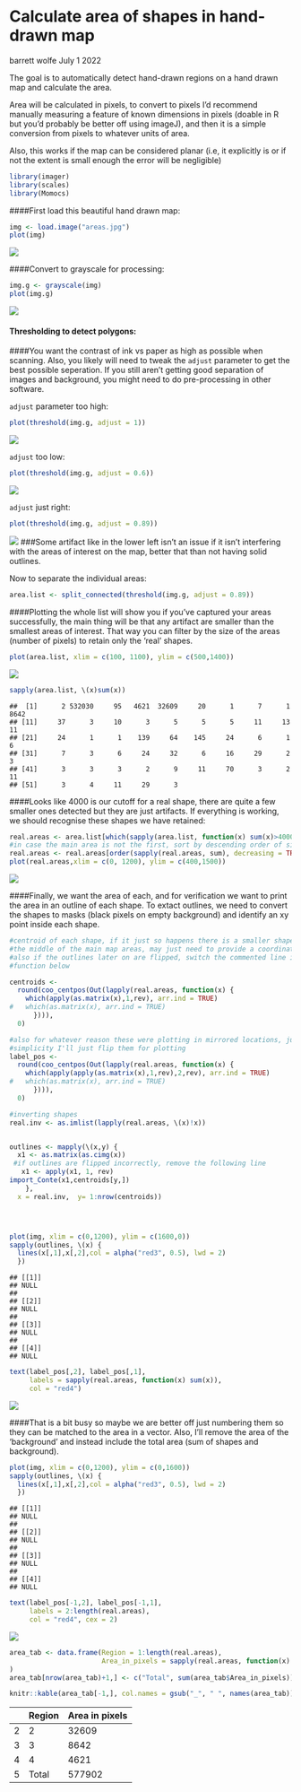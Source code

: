 Calculate area of shapes in hand-drawn map
================
barrett wolfe
July 1 2022

The goal is to automatically detect hand-drawn regions on a hand drawn
map and calculate the area.

Area will be calculated in pixels, to convert to pixels I’d recommend
manually measuring a feature of known dimensions in pixels (doable in R
but you’d probably be better off using imageJ), and then it is a simple
conversion from pixels to whatever units of area.

Also, this works if the map can be considered planar (i.e, it explicitly
is or if not the extent is small enough the error will be negligible)


``` r
library(imager)
library(scales)
library(Momocs)
```

\####First load this beautiful hand drawn map:

``` r
img <- load.image("areas.jpg")
plot(img)
```

![](handdrawn-map-area_files/figure-gfm/unnamed-chunk-2-1.png)<!-- -->

\####Convert to grayscale for processing:

``` r
img.g <- grayscale(img)
plot(img.g)
```

![](handdrawn-map-area_files/figure-gfm/unnamed-chunk-3-1.png)<!-- -->

#### Thresholding to detect polygons:

\####You want the contrast of ink vs paper as high as possible when
scanning. Also, you likely will need to tweak the `adjust` parameter to
get the best possible seperation. If you still aren’t getting good
separation of images and background, you might need to do pre-processing
in other software.

`adjust` parameter too high:

``` r
plot(threshold(img.g, adjust = 1))
```

![](handdrawn-map-area_files/figure-gfm/unnamed-chunk-4-1.png)<!-- -->

`adjust` too low:

``` r
plot(threshold(img.g, adjust = 0.6))
```

![](handdrawn-map-area_files/figure-gfm/unnamed-chunk-5-1.png)<!-- -->

`adjust` just right:

``` r
plot(threshold(img.g, adjust = 0.89))
```

![](handdrawn-map-area_files/figure-gfm/unnamed-chunk-6-1.png)<!-- -->
\###Some artifact like in the lower left isn’t an issue if it isn’t
interfering with the areas of interest on the map, better that than not
having solid outlines.

Now to separate the individual areas:

``` r
area.list <- split_connected(threshold(img.g, adjust = 0.89))
```

\####Plotting the whole list will show you if you’ve captured your areas
successfully, the main thing will be that any artifact are smaller than
the smallest areas of interest. That way you can filter by the size of
the areas (number of pixels) to retain only the ‘real’ shapes.

``` r
plot(area.list, xlim = c(100, 1100), ylim = c(500,1400))
```

![](handdrawn-map-area_files/figure-gfm/unnamed-chunk-8-1.png)<!-- -->

``` r
sapply(area.list, \(x)sum(x))
```

    ##  [1]      2 532030     95   4621  32609     20      1      7      1   8642
    ## [11]     37      3     10      3      5      5      5     11     13     11
    ## [21]     24      1      1    139     64    145     24      6      1      6
    ## [31]      7      3      6     24     32      6     16     29      2      3
    ## [41]      3      3      3      2      9     11     70      3      2     11
    ## [51]      3      4     11     29      3

\####Looks like 4000 is our cutoff for a real shape, there are quite a
few smaller ones detected but they are just artifacts. If everything is
working, we should recognise these shapes we have retained:

``` r
real.areas <- area.list[which(sapply(area.list, function(x) sum(x)>4000))]
#in case the main area is not the first, sort by descending order of size
real.areas <- real.areas[order(sapply(real.areas, sum), decreasing = TRUE)]
plot(real.areas,xlim = c(0, 1200), ylim = c(400,1500))
```

![](handdrawn-map-area_files/figure-gfm/unnamed-chunk-9-1.png)<!-- -->

\####Finally, we want the area of each, and for verification we want to
print the area in an outline of each shape. To extact outlines, we need
to convert the shapes to masks (black pixels on empty background) and
identify an xy point inside each shape.

``` r
#centroid of each shape, if it just so happens there is a smaller shape at
#the middle of the main map areas, may just need to provide a coordinate manually
#also if the outlines later on are flipped, switch the commented line in the
#function below

centroids <-
  round(coo_centpos(Out(lapply(real.areas, function(x) {
    which(apply(as.matrix(x),1,rev), arr.ind = TRUE)
#   which(as.matrix(x), arr.ind = TRUE)
      }))),
  0)

#also for whatever reason these were plotting in mirrored locations, just for 
#simplicity I'll just flip them for plotting
label_pos <-
  round(coo_centpos(Out(lapply(real.areas, function(x) {
    which(apply(apply(as.matrix(x),1,rev),2,rev), arr.ind = TRUE)
#   which(as.matrix(x), arr.ind = TRUE)
      }))),
  0)

#inverting shapes
real.inv <- as.imlist(lapply(real.areas, \(x)!x))


outlines <- mapply(\(x,y) {
  x1 <- as.matrix(as.cimg(x))
 #if outlines are flipped incorrectly, remove the following line
   x1 <- apply(x1, 1, rev)
import_Conte(x1,centroids[y,])
    },
  x = real.inv,  y= 1:nrow(centroids))




plot(img, xlim = c(0,1200), ylim = c(1600,0))
sapply(outlines, \(x) {
  lines(x[,1],x[,2],col = alpha("red3", 0.5), lwd = 2)
  })
```

    ## [[1]]
    ## NULL
    ## 
    ## [[2]]
    ## NULL
    ## 
    ## [[3]]
    ## NULL
    ## 
    ## [[4]]
    ## NULL

``` r
text(label_pos[,2], label_pos[,1],
     labels = sapply(real.areas, function(x) sum(x)),
     col = "red4")
```

![](handdrawn-map-area_files/figure-gfm/unnamed-chunk-10-1.png)<!-- -->

\####That is a bit busy so maybe we are better off just numbering them
so they can be matched to the area in a vector. Also, I’ll remove the
area of the ‘background’ and instead include the total area (sum of
shapes and background).

``` r
plot(img, xlim = c(0,1200), ylim = c(0,1600))
sapply(outlines, \(x) {
  lines(x[,1],x[,2],col = alpha("red3", 0.5), lwd = 2)
  })
```

    ## [[1]]
    ## NULL
    ## 
    ## [[2]]
    ## NULL
    ## 
    ## [[3]]
    ## NULL
    ## 
    ## [[4]]
    ## NULL

``` r
text(label_pos[-1,2], label_pos[-1,1],
     labels = 2:length(real.areas),
     col = "red4", cex = 2)
```

![](handdrawn-map-area_files/figure-gfm/unnamed-chunk-11-1.png)<!-- -->

``` r
area_tab <- data.frame(Region = 1:length(real.areas),
                       Area_in_pixels = sapply(real.areas, function(x) sum(x))
)
area_tab[nrow(area_tab)+1,] <- c("Total", sum(area_tab$Area_in_pixels))

knitr::kable(area_tab[-1,], col.names = gsub("_", " ", names(area_tab)))
```

|     | Region | Area in pixels |
|:----|:-------|:---------------|
| 2   | 2      | 32609          |
| 3   | 3      | 8642           |
| 4   | 4      | 4621           |
| 5   | Total  | 577902         |
